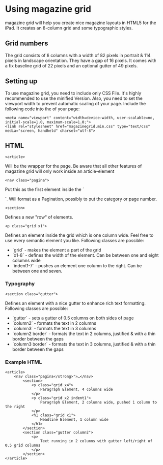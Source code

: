 # Using magazine grid

magazine grid will help you create nice magazine layouts in HTML5 for the iPad. It creates an 8-column grid and some typographic styles.

## Grid numbers

The grid consists of 8 columns with a width of 82 pixels in portrait & 114 pixels in landscape orientation. They have a gap of 16 pixels. It comes with a fix baseline grid of 22 pixels and an optional gutter of 49 pixels.

## Setting up

To use magazine grid, you need to include only CSS File. It's highly recommended to use the minified Version. Also, you need to set the viewport width to prevent automatic scaling of your page. Include the following code into the <head> of your page:

	<meta name="viewport" content="width=device-width, user-scalable=no, initial-scale=1.0, maximum-scale=1.0;">
	<link rel="stylesheet" href="magazinegrid.min.css" type="text/css" media="screen, handheld" charset="utf-8">

## HTML

	<article>
Will be the wrapper for the page. Be aware that all other features of magazine grid will only work inside an article-element

	<nav class="pagina">
Put this as the first element inside the ´<article>´. Will format as a Pagination, possibly to put the category or page number.

	<section>
Defines a new "row" of elements. 

	<p class="grid x1">
Defines an element inside the grid which is one column wide. Feel free to use every semantic element you like.
Following classes are possible:
	
- ´grid´ - makes the element a part of the grid
- ´x1-8´ - defines the width of the element. Can be between one and eight columns wide
- ´indent1-7´ - pushes an element one column to the right. Can be between one and seven.

### Typography

	<section class="gutter">
Defines an element with a nice gutter to enhance rich text formatting. Following classes are possible:

- ´gutter´ - sets a gutter of 0.5 columns on both sides of page
- ´column2´ - formats the text in 2 columns
- ´column3´ - formats the text in 3 columns
- ´column2 border´ - formats the text in 2 columns, justified & with a thin border between the gaps
- ´column3 border´ - formats the text in 3 columns, justified & with a thin border between the gaps
	
### Example HTML

	<article>
		<nav class="pagina</strong>">…</nav>
			<section>
				<p class="grid x4">
					Paragraph Element, 4 columns wide
				</p>
				<p class="grid x2 indent1">
					Paragraph Element, 2 columns wide, pushed 1 column to the right
				</p>
				<h1 class="grid x1">
					Headline Element, 1 column wide
				</h1>
			</section>
			<section class="gutter column2">
				<p>
					Text running in 2 columns with gutter left/right of 0.5 grid columns
				</p>
			</section>
	</article>
